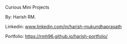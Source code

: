 Curious Mini Projects

By: Harish RM.

Linkedin: www.linkedin.com/in/harish-mukundhaprasath

Portfolio: https://rmh96.github.io/harish-portfolio/
